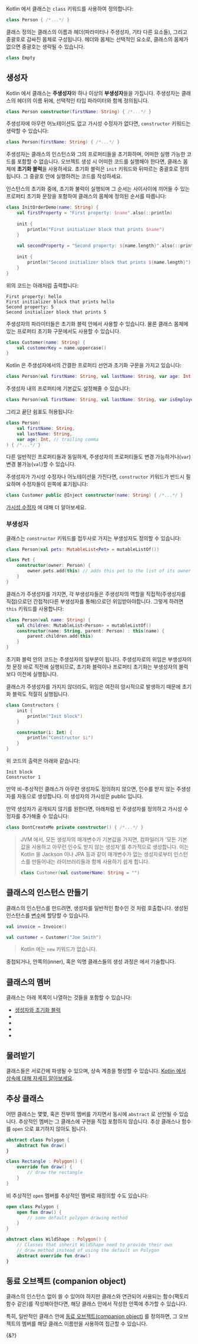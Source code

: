 Kotlin 에서 클래스는 `class` 키워드를 사용하여 정의합니다:

```kotlin
class Person { /*...*/ }
```

클래스 정의는 클래스의 이름과 헤더(파라미터나 주생성자, 기타 다른 요소들), 그리고 중괄호로 감싸진 몸체로 구성됩니다.
헤더와 몸체는 선택적인 요소로, 클래스의 몸체가 없으면 중괄호는 생략될 수 있습니다.

```kotlin
class Empty
```

## 생성자

Kotlin 에서 클래스는 **주생성자**와 하나 이상의 **부생성자**들을 가집니다. 주생성자는 클래스의 헤더의 이름 뒤에, 선택적인 타입 파라미터와 함께 정의됩니다.

```kotlin
class Person constructor(firstName: String) { /*...*/ }
```

주생성자에 아무런 어노테이션도 없고 가시성 수정자가 없다면, `constructor` 키워드는 생략할 수 있습니다:

```kotlin
class Person(firstName: String) { /*...*/ }
```

주생성자는 클래스의 인스턴스와 그의 프로퍼티들을 초기화하며, 어떠한 실행 가능한 코드를 포함할 수 없습니다.
오브젝트 생성 시 어떠한 코드를 실행해야 한다면, 클래스 몸체에 **초기화 블럭**을 사용하세요. 초기화 블럭은 `init` 키워드와 뒤따르는 중괄호로 정의됩니다.
그 중괄호 안에 실행하려는 코드를 작성하세요.

인스턴스의 초기화 중에, 초기화 불럭이 실행되며 그 순서는 사이사이에 끼어들 수 있는 프로퍼티 초기화 문장을 포함하여 클래스의 몸체에 정의된 순서를 따릅니다:

```kotlin
class InitOrderDemo(name: String) {
    val firstProperty = "First property: $name".also(::println)
    
    init {
        println("First initializer block that prints $name")
    }
    
    val secondProperty = "Second property: ${name.length}".also(::println)
    
    init {
        println("Second initializer block that prints ${name.length}")
    }
}
```

위의 코드는 아래처럼 출력합니다:

```
First property: hello
First initializer block that prints hello
Second property: 5
Second initializer block that prints 5
```

주생성자의 파라미터들은 초기화 블럭 안에서 사용할 수 있습니다. 
물론 클래스 몸체에 있는 프로퍼티 초기화 구문에서도 사용할 수 있습니다.

```kotlin
class Customer(name: String) {
    val customerKey = name.uppercase()
}
```

Kotlin 은 주생성자에서의 간결한 프로퍼티 선언과 초기화 구문을 가지고 있습니다:

```kotlin
class Person(val firstName: String, val lastName: String, var age: Int)
```

주생성자 내의 프로퍼티에 기본값도 설정해줄 수 있습니다:

```kotlin
class Person(val firstName: String, val lastName: String, var isEmployed: Boolean = true)
```

그리고 끝단 쉼표도 허용됩니다:

```kotlin
class Person(
    val firstName: String,
    val lastName: String,
    var age: Int, // trailing comma
) { /*...*/ }
```

다른 일반적인 프로퍼티들과 동일하게, 주생성자의 프로퍼티들도 변경 가능하거나(`var`) 변경 불가능(`val`)할 수 있습니다.

주생성자가 가시성 수정자나 어노테이션을 가진다면, `constructor` 키워드가 반드시 필요하며 수정자들이 왼쪽에 표기됩니다:

```kotlin
class Customer public @Inject constructor(name: String) { /*...*/ }
```

[가시성 수정자](/docs/visibility-modifiers.md#constructors) 에 대해 더 알아보세요.

### 부생성자

클래스는 `constructor` 키워드를 접두사로 가지는 부생성자도 정의할 수 있습니다:

```kotlin
class Person(val pets: MutableList<Pet> = mutableListOf())

class Pet {
    constructor(owner: Person) {
        owner.pets.add(this) // adds this pet to the list of its owner's pets
    }
}
```

클래스가 주생성자를 가지면, 각 부생성자들은 주생성자의 역할을 직접적(주생성자를 직접)으로던 간접적(다른 부생성자를 통해)으로던 위임받아야합니다. 
그렇게 하려면 `this` 키워드를 사용합니다:

```kotlin
class Person(val name: String) {
    val children: MutableList<Person> = mutableListOf()
    constructor(name: String, parent: Person) : this(name) {
        parent.children.add(this)
    }
}
```

초기화 블럭 안의 코드는 주생성자의 일부분이 됩니다.
주생성자로의 위임은 부생성자의 첫 문장 바로 직전에 실행되므로, 초기화 블럭이나 프로퍼티 초기화는 부생성자의 블럭보다 이전에 실행됩니다.

클래스가 주생성자를 가지지 않더라도, 위임은 여전히 암시적으로 발생하기 때문에 초기화 블럭도 적절히 실행됩니다.

```kotlin
class Constructors {
    init {
        println("Init block")
    }

    constructor(i: Int) {
        println("Constructor $i")
    }
}
```

위 코드의 출력은 아래와 같습니다:

```
Init block
Constructor 1
```

만약 비-추상적인 클래스가 아무런 생성자도 정의하지 않으면, 인수를 받지 않는 주생성자를 자동으로 생성합니다. 
이 생성자의 가시성은 public 입니다.

만약 생성자가 공개되지 않기를 원한다면, 아래처럼 빈 주생성자를 정의하고 가시성 수정자를 추가해줄 수 있습니다:

```kotlin
class DontCreateMe private constructor() { /*...*/ }
```

> JVM 에서, 모든 생성자의 매개변수가 기본값을 가지면, 컴파일러가 '모든 기본값을 사용하고 아무런 인수도 받지 않는 생성자'를 추가적으로 생성합니다.
> 이는 Kotlin 을 Jackson 이나 JPA 등과 같이 매개변수가 없는 생성자로부터 인스턴스를 만들어내는 라이브러리들과 함께 사용하기 쉽게 합니다.
> ```kotlin
> class Customer(val customerName: String = "")
> ```

## 클래스의 인스턴스 만들기

클래스의 인스턴스를 만드려면, 생성자를 일반적인 함수인 것 처럼 호출합니다. 
생성된 인스턴스를 [변수](/docs/basic-syntax.html#variables)에 할당할 수 있습니다.

```kotlin
val invoice = Invoice()

val customer = Customer("Joe Smith")
```

> Kotlin 에는 `new` 키워드가 없습니다.

중첩되거나, 안쪽의(inner), 혹은 익명 클래스들의 생성 과정은 [](/docs/nested-classes.md) 에서 기술합니다.

## 클래스의 멤버

클래스는 아래 목록이 나열하는 것들을 포함할 수 있습니다:

- [생성자와 초기화 블럭](#생성자)
- [](/docs/functions.md)
- [](/docs/properties.md)
- [](/docs/nested-classes.md)
- [](/docs/object-declarations.md)

## 물려받기

클래스들은 서로간에 파생될 수 있으며, 상속 계층을 형성할 수 있습니다. 
[Kotlin 에서 상속에 대해 자세히 알아보세요](/docs/inheritance.md).

## 추상 클래스

어떤 클래스는 몇몇, 혹은 전부의 멤버를 가지면서 동시에 `abstract` 로 선언될 수 있습니다.
추상적인 멤버는 그 클래스에 구현을 직접 포함하지 않습니다. 추상 클래스나 함수를 `open` 으로 표기하지 않아도 됩니다.

```kotlin
abstract class Polygon {
    abstract fun draw()
}

class Rectangle : Polygon() {
    override fun draw() {
        // draw the rectangle
    }
}
```

비 추상적인 `open` 멤버를 추상적인 멤버로 재정의할 수도 있습니다:

```kotlin
open class Polygon {
    open fun draw() {
        // some default polygon drawing method
    }
}

abstract class WildShape : Polygon() {
    // Classes that inherit WildShape need to provide their own
    // draw method instead of using the default on Polygon
    abstract override fun draw()
}
```

## 동료 오브젝트 (companion object)

클래스의 인스턴스 없이 쓸 수 있어야 하지만 클래스와 연관되어 사용되는 함수(팩토리 함수 같은)를 작성해아한다면, 
해당 클래스 안에서 작성한 [](/docs/object-declarations.md) 안쪽에 추가할 수 있습니다.

특히, 일반적인 클래스 안에 [동료 오브젝트(companion object)](/docs/object-declarations.md#동료-오브젝트-companion-object) 를 정의하면, 그 오브젝트의 멤버를 해당 클래스 이름만을 사용하여 접근할 수 있습니다.

{&?}
